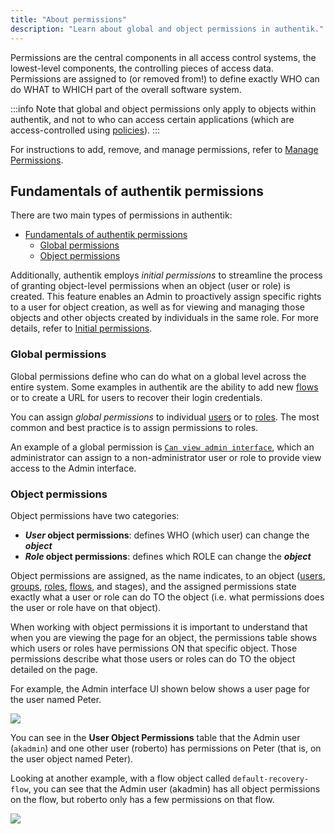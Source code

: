 ```yaml
---
title: "About permissions"
description: "Learn about global and object permissions in authentik."
---
```


Permissions are the central components in all access control systems, the lowest-level components, the controlling pieces of access data. Permissions are assigned to (or removed from!) to define exactly WHO can do WHAT to WHICH part of the overall software system.

:::info
Note that global and object permissions only apply to objects within authentik, and not to who can access certain applications (which are access-controlled using [policies](../../customize/policies/index.md)).
:::

For instructions to add, remove, and manage permissions, refer to [Manage Permissions](./manage_permissions.md).

## Fundamentals of authentik permissions

There are two main types of permissions in authentik:

- [Fundamentals of authentik permissions](#fundamentals-of-authentik-permissions)
    - [Global permissions](#global-permissions)
    - [Object permissions](#object-permissions)

Additionally, authentik employs _initial permissions_ to streamline the process of granting object-level permissions when an object (user or role) is created. This feature enables an Admin to proactively assign specific rights to a user for object creation, as well as for viewing and managing those objects and other objects created by individuals in the same role. For more details, refer to [Initial permissions](./initial_permissions.mdx).

### Global permissions

Global permissions define who can do what on a global level across the entire system. Some examples in authentik are the ability to add new [flows](../../add-secure-apps/flows-stages/flow/index.md) or to create a URL for users to recover their login credentials.

You can assign _global permissions_ to individual [users](../user/index.mdx) or to [roles](../roles/index.md). The most common and best practice is to assign permissions to roles.

An example of a global permission is [`Can view admin interface`](./manage_permissions.md#assign-can-view-admin-interface-permissions), which an administrator can assign to a non-administrator user or role to provide view access to the Admin interface.

### Object permissions

Object permissions have two categories:

- **_User_ object permissions**: defines WHO (which user) can change the **_object_**
- **_Role_ object permissions**: defines which ROLE can change the **_object_**

Object permissions are assigned, as the name indicates, to an object ([users](../user/index.mdx), [groups](../groups/index.mdx), [roles](../roles/index.md), [flows](../../add-secure-apps/flows-stages/flow/index.md), and stages), and the assigned permissions state exactly what a user or role can do TO the object (i.e. what permissions does the user or role have on that object).

When working with object permissions it is important to understand that when you are viewing the page for an object, the permissions table shows which users or roles have permissions ON that specific object. Those permissions describe what those users or roles can do TO the object detailed on the page.

For example, the Admin interface UI shown below shows a user page for the user named Peter.

![](./user-page.png)

You can see in the **User Object Permissions** table that the Admin user (`akadmin`) and one other user (roberto) has permissions on Peter (that is, on the user object named Peter).

Looking at another example, with a flow object called `default-recovery-flow`, you can see that the Admin user (akadmin) has all object permissions on the flow, but roberto only has a few permissions on that flow.

![](./flow-page.png)
